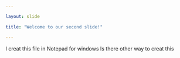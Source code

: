 ```yaml
---

layout: slide

title: "Welcome to our second slide!"

---
```


I creat this file in Notepad for windows
Is there other way to creat this
